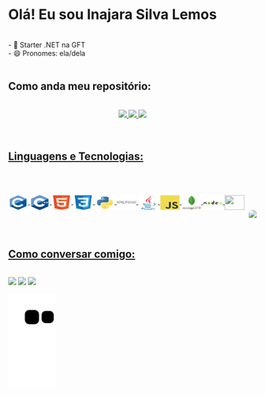 <h1> Olá! Eu sou Inajara Silva Lemos </h1>
</br>
- 🔭 Starter .NET na GFT</br>
- 😄 Pronomes: ela/dela
</br></br>
<h2>Como anda meu repositório:</h2>
</br>
<div align="center">
  <a href="https://github.com/Inajara">
  <img height="180em" src="https://github-readme-stats.vercel.app/api?username=Inajara&show_icons=true&theme=midnight-purple&include_all_commits=true&count_private=true"/>
  <img height="180em" src="https://github-readme-stats.vercel.app/api/top-langs/?username=Inajara&layout=compact&langs_count=7&theme=midnight-purple"/>
    <img height="180em" src="https://github-readme-streak-stats.herokuapp.com/?user=Inajara&theme=midnight-purple"/>
</div>
 </br></br>
 <h2>Linguagens e Tecnologias:</h2>
</br>
  <div style="display: inline_block"><br>
  
  <img align="center" height="30" width="40" 
 src="https://raw.githubusercontent.com/devicons/devicon/master/icons/c/c-original.svg">
  <img align="center" height="30" width="40" src="https://raw.githubusercontent.com/devicons/devicon/master/icons/cplusplus/cplusplus-original.svg">
  <img align="center" height="30" width="40" src="https://raw.githubusercontent.com/devicons/devicon/master/icons/html5/html5-original.svg">
  <img align="center" height="30" width="40" 
src="https://raw.githubusercontent.com/devicons/devicon/master/icons/css3/css3-original.svg">
  <img align="center" height="30" width="40" src="https://raw.githubusercontent.com/devicons/devicon/master/icons/python/python-original.svg">
  <img align="center" height="30" width="40" src="https://raw.githubusercontent.com/devicons/devicon/master/icons/express/express-original-wordmark.svg">
    <img align="center" height="30" width="40" src="https://raw.githubusercontent.com/devicons/devicon/master/icons/java/java-original.svg">
    <img align="center" height="30" width="40" src="https://raw.githubusercontent.com/devicons/devicon/master/icons/javascript/javascript-original.svg">
    <img align="center" height="30" width="40" src="https://raw.githubusercontent.com/devicons/devicon/master/icons/mongodb/mongodb-original-wordmark.svg">
    <img align="center" height="30" width="40" src="https://raw.githubusercontent.com/devicons/devicon/master/icons/nodejs/nodejs-original-wordmark.svg">
  <img align="center" height="30" width="40" 
src="https://img.shields.io/badge/C%23-239120?style=for-the-badge&logo=c-sharp&logoColor=white">
  </br>
    <img align="right" height="150" style="border-radius:50px;" src="https://octocat-generator-assets.githubusercontent.com/my-octocat-1633294285753.png">
</div>
</br></br>
<h2>Como conversar comigo:</h2>
</br>
  <div>
  <a href="https://www.linkedin.com/in//inajara-silva-lemos-70886919a" target="_blank"><img src="https://img.shields.io/badge/-LinkedIn-%230077B5?style=for-the-badge&logo=linkedin&logoColor=white" target="_blank"></a> 
  <a href = "mailto:inajaralemos1@gmail.com"><img src="https://img.shields.io/badge/-Gmail-%23333?style=for-the-badge&logo=gmail&logoColor=white" target="_blank"></a>
  <a href = "mailto:inajaralemos1@hotmail.com"><img src="https://img.shields.io/badge/Microsoft_Outlook-0078D4?style=for-the-badge&logo=microsoft-outlook&logoColor=white" target="_blank"></a>
</div>

![snake gif](https://github.com/Inajara/Inajara/blob/output/github-contribution-grid-snake.svg)
